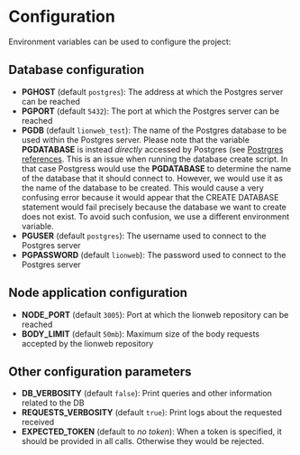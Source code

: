 # Configuration

Environment variables can be used to configure the project:

## Database configuration

* **PGHOST** (default `postgres`): The address at which the Postgres server can be reached
* **PGPORT** (default `5432`): The port at which the Postgres server can be reached
* **PGDB** (default `lionweb_test`): The name of the Postgres database to be used within the Postgres server. 
  Please note that the variable **PGDATABASE** is instead _directly_ accessed by Postgres 
  (see [Postrgres references](https://www.postgresql.org/docs/current/libpq-envars.html). 
  This is an issue when running the database create script. In that case Postgress would use the **PGDATABASE**
  to determine the name of the database that it should connect to. However, we would use it as the name of the database
  to be created. This would cause a very confusing error because it would appear that the CREATE DATABASE statement 
  would fail precisely because the database we want to create does not exist. 
  To avoid such confusion, we use a different environment variable.
* **PGUSER** (default `postgres`): The username used to connect to the Postgres server
* **PGPASSWORD** (default `lionweb`): The password used to connect to the Postgres server

## Node application configuration

* **NODE_PORT** (default `3005`): Port at which the lionweb repository can be reached
* **BODY_LIMIT** (default `50mb`): Maximum size of the body requests accepted by the lionweb repository

## Other configuration parameters

* **DB_VERBOSITY** (default `false`): Print queries and other information related to the DB
* **REQUESTS_VERBOSITY** (default `true`): Print logs about the requested received
* **EXPECTED_TOKEN** (default to _no token_): When a token is specified, it should be provided in all calls. 
  Otherwise they would be rejected.
